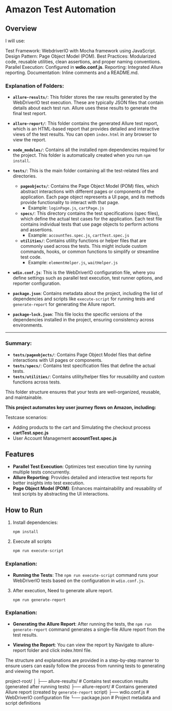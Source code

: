 # Amazon Test Automation

## Overview

I will use:

Test Framework: WebdriverIO with Mocha framework using JavaScript.
Design Pattern: Page Object Model (POM).
Best Practices: Modularized code, reusable utilities, clean assertions, and proper naming conventions.
Parallel Execution: Configured in **wdio.conf.js**.
Reporting: Integrated Allure reporting.
Documentation: Inline comments and a README.md.

### Explanation of Folders:

- **`allure-results/`**: This folder stores the raw results generated by the WebDriverIO test execution. These are typically JSON files that contain details about each test run. Allure uses these results to generate the final test report.
  
- **`allure-report/`**: This folder contains the generated Allure test report, which is an HTML-based report that provides detailed and interactive views of the test results. You can open `index.html` in any browser to view the report.
  
- **`node_modules/`**: Contains all the installed npm dependencies required for the project. This folder is automatically created when you run `npm install`.

- **`tests/`**: This is the main folder containing all the test-related files and directories.
  - **`pageobjects/`**: Contains the Page Object Model (POM) files, which abstract interactions with different pages or components of the application. Each page object represents a UI page, and its methods provide functionality to interact with that page.
    - Example: `loginPage.js`, `cartPage.js`
  - **`specs/`**: This directory contains the test specifications (spec files), which define the actual test cases for the application. Each test file contains individual tests that use page objects to perform actions and assertions.
    - Example: `accountTes.spec.js`, `cartTest.spec.js`
  - **`utilities/`**: Contains utility functions or helper files that are commonly used across the tests. This might include custom commands, hooks, or common functions to simplify or streamline test code.
    - Example: `elementHelper.js`, `waitHelper.js`

- **`wdio.conf.js`**: This is the WebDriverIO configuration file, where you define settings such as parallel test execution, test runner options, and reporter configuration.

- **`package.json`**: Contains metadata about the project, including the list of dependencies and scripts like `execute-script` for running tests and `generate-report` for generating the Allure report.

- **`package-lock.json`**: This file locks the specific versions of the dependencies installed in the project, ensuring consistency across environments.

---

### Summary:

- **`tests/pageobjects/`**: Contains Page Object Model files that define interactions with UI pages or components.
- **`tests/specs/`**: Contains test specification files that define the actual tests.
- **`tests/utilities/`**: Contains utility/helper files for reusability and custom functions across tests.

This folder structure ensures that your tests are well-organized, reusable, and maintainable.


**This project automates key user journey flows on Amazon, including:**

Testcase scenarios:

- Adding products to the cart and Simulating the checkout process **cartTest.spec.js**
- User Account Management **accountTest.spec.js**

## Features

- **Parallel Test Execution**: Optimizes test execution time by running multiple tests concurrently.
- **Allure Reporting**: Provides detailed and interactive test reports for better insights into test execution.
- **Page Object Model (POM)**: Enhances maintainability and reusability of test scripts by abstracting the UI interactions.

## How to Run

1. Install dependencies:

   ```
   npm install

   ```

2. Execute all scripts

   ```
   npm run execute-script

   ```

### Explanation:

- **Running the Tests**: The `npm run execute-script` command runs your WebDriverIO tests based on the configuration in `wdio.conf.js`.

3. After execution, Need to generate allure report.

   ```
   npm run generate-report

   ```

### Explanation:

- **Generating the Allure Report**: After running the tests, the `npm run generate-report` command generates a single-file Allure report from the test results.

- **Viewing the Report**: You can view the report by Navigate to allure-report folder and click index.html file.

The structure and explanations are provided in a step-by-step manner to ensure users can easily follow the process from running tests to generating and viewing the report.

project-root/
│
├── allure-results/          # Contains test execution results (generated after running tests)
├── allure-report/           # Contains generated Allure report (created by `generate-report` script)
├── wdio.conf.js             # WebDriverIO configuration file
└── package.json             # Project metadata and script definitions

